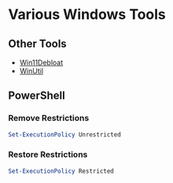 # Various Windows Tools

## Other Tools
* [Win11Debloat](https://github.com/Raphire/Win11Debloat)
* [WinUtil](https://github.com/ChrisTitusTech/winutil)

## PowerShell

### Remove Restrictions
```powershell
Set-ExecutionPolicy Unrestricted
```

### Restore Restrictions
```powershell
Set-ExecutionPolicy Restricted
```
